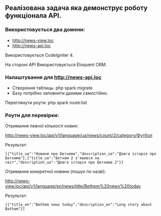 

## Реалізована задача яка демонструє роботу функціонала API.
### Використовується два домени:
* http://news-view.loc
* http://news-api.loc

Використовується CodeIgniter 4.

На стороні API Використовується Eloquent ORM.

### Налаштування для http://news-api.loc
* Створення таблиць: php spark migrate
* Базу потрібно заповнити даними самостійно.

Переглянути роути: php spark route:list

### Роути для перевірки:
Отримання певної кількості новин:

http://news-view.loc/api/v1/language/ua/news/count/2/category/Футбол

Результат:

`[{"title_ua":"Новини про Бетхема","description_ua":"Довга історія про Бетхема"},{"title_ua":"Бетхем 2 з'явився на світ","description_ua":"Довга історія про Бетхема 2"}]`


Отримання конкретної новини (пошук по назві):

http://news-view.loc/api/v1/language/en/news/title/Bethem%20news%20today

Результат:

`[{"title_en":"Bethem news today","description_en":"Long story about Batham"}]`
